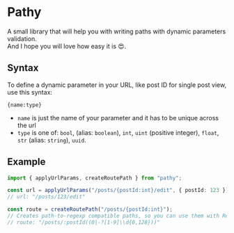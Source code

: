 # Pathy

A small library that will help you with writing paths with dynamic parameters validation.\
And I hope you will love how easy it is 😍.

## Syntax

To define a dynamic parameter in your URL, like post ID for single post view, use this syntax:

```
{name:type}
```

- `name` is just the name of your parameter and it has to be unique across the url
- `type` is one of: `bool`, (alias: `boolean`), `int`, `uint` (positive integer), `float`, `str` (alias: `string`), `uuid`.

## Example

```ts
import { applyUrlParams, createRoutePath } from "pathy";

const url = applyUrlParams("/posts/{postId:int}/edit", { postId: 123 });
// url: "/posts/123/edit"

const route = createRoutePath("/posts/{postId:int}");
// Creates path-to-regexp compatible paths, so you can use them with React Router.
// route: "/posts/:postId((0|-?[1-9]\\d{0,128}))"
```
